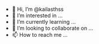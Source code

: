 - 👋 Hi, I’m @kailasthss
- 👀 I’m interested in ...
- 🌱 I’m currently learning ...
- 💞️ I’m looking to collaborate on ...
- 📫 How to reach me ...

<!---
kailasthss/kailasthss is a ✨ special ✨ repository because its `README.md` (this file) appears on your GitHub profile.
You can click the Preview link to take a look at your changes.
--->
